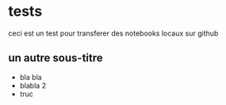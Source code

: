 # tests

ceci est un test pour transferer des notebooks locaux sur github

## un autre sous-titre

- bla bla
- blabla 2
- truc

